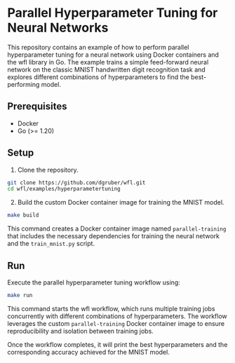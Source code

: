 # Parallel Hyperparameter Tuning for Neural Networks

This repository contains an example of how to perform parallel hyperparameter tuning for a neural network using Docker containers and the wfl library in Go. The example trains a simple feed-forward neural network on the classic MNIST handwritten digit recognition task and explores different combinations of hyperparameters to find the best-performing model.

## Prerequisites

- Docker
- Go (>= 1.20)

## Setup

1. Clone the repository.

```bash
git clone https://github.com/dgruber/wfl.git
cd wfl/examples/hyperparametertuning
```

2. Build the custom Docker container image for training the MNIST model.

```bash
make build
```

This command creates a Docker container image named `parallel-training` that includes the necessary dependencies for training the neural network and the `train_mnist.py` script.

## Run

Execute the parallel hyperparameter tuning workflow using:

```bash
make run
```

This command starts the wfl workflow, which runs multiple training jobs concurrently with different combinations of hyperparameters. The workflow leverages the custom `parallel-training` Docker container image to ensure reproducibility and isolation between training jobs.

Once the workflow completes, it will print the best hyperparameters and the corresponding accuracy achieved for the MNIST model.
